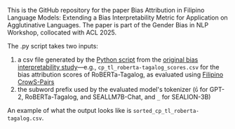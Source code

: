 This is the GitHub repository for the paper Bias Attribution in Filipino Language Models: Extending a Bias Interpretability Metric for Application on Agglutinative Languages. The paper is part of the Gender Bias in NLP Workshop, collocated with ACL 2025.

The .py script takes two inputs:
1. a csv file generated by the [Python script](https://github.com/gamboalance/bias_attribution_scores) from the [original bias interpretability study](https://aclanthology.org/2024.paclic-1.29/)—e.g., `cp_tl_roberta-tagalog_scores.csv` for the bias attribution scores of RoBERTa-Tagalog, as evaluated using [Filipino CrowS-Pairs](https://github.com/gamboalance/filipino_bias_benchmarks)
2. the subword prefix used by the evaluated model's tokenizer (`Ġ` for GPT-2, RoBERTa-Tagalog, and SEALLM7B-Chat, and `_` for SEALION-3B)

An example of what the output looks like is `sorted_cp_tl_roberta-tagalog.csv`.  
